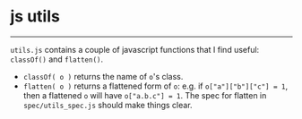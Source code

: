 # js utils
---

`utils.js` contains a couple of javascript functions that I find useful: `classOf()` and `flatten()`.

- `classOf( o )` returns the name of `o`'s class.
- `flatten( o )` returns a flattened form of `o`: e.g. if `o["a"]["b"]["c"] = 1`, then a flattened `o` will have `o["a.b.c"] = 1`.  The spec for flatten in `spec/utils_spec.js` should make things clear.
